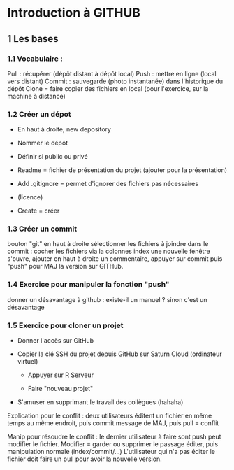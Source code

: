 # Introduction à GITHUB

## 1 Les bases

### 1.1 Vocabulaire :

Pull : récupérer (dépôt distant à dépôt local) Push : mettre en ligne (local vers distant) Commit : sauvegarde (photo instantanée) dans l'historique du dépôt Clone = faire copier des fichiers en local (pour l'exercice, sur la machine à distance)

### 1.2 Créer un dépot

-   En haut à droite, new depository

-   Nommer le dépôt

-   Définir si public ou privé

-   Readme = fichier de présentation du projet (ajouter pour la présentation)

-   Add .gitignore = permet d'ignorer des fichiers pas nécessaires

-   (licence)

-   Create = créer

### 1.3 Créer un commit

bouton "git" en haut à droite sélectionner les fichiers à joindre dans le commit : cocher les fichiers via la colonnes index une nouvelle fenêtre s'ouvre, ajouter en haut à droite un commentaire, appuyer sur commit puis "push" pour MAJ la version sur GITHub.

### 1.4 Exercice pour manipuler la fonction "push"

donner un désavantage à github : existe-il un manuel ? sinon c'est un désavantage

### 1.5 Exercice pour cloner un projet

-   Donner l'accès sur GitHub

-   Copier la clé SSH du projet depuis GitHub sur Saturn Cloud (ordinateur virtuel)

    -   Appuyer sur R Serveur

    -   Faire "nouveau projet"


-   S'amuser en supprimant le travail des collègues (hahaha)

Explication pour le conflit : deux utilisateurs éditent un fichier en même temps au même endroit, puis commit  message de MAJ, puis pull = conflit 

Manip pour résoudre le conflit : le dernier utilisateur à faire sont push peut modifier le fichier. Modifier = garder ou supprimer le passage éditer, puis manipulation normale (index/commit/...)
L'utilisateur qui n'a pas éditer le fichier doit faire un pull pour avoir la nouvelle version.


